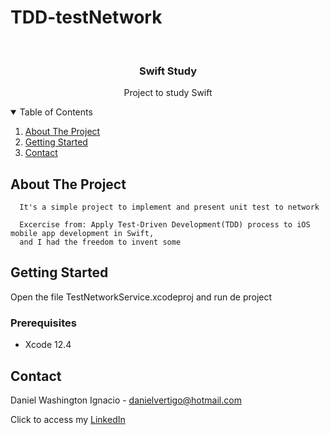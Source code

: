 # TDD-testNetwork
<!-- PROJECT LOGO -->
<br />
<p align="center">

  <h3 align="center">Swift Study</h3>
  <p align="center">
    Project to study Swift
  </p>
</p>



<!-- TABLE OF CONTENTS -->
<details open="open">
  <summary>Table of Contents</summary>
  <ol>
    <li>
      <a href="#about-the-project">About The Project</a>
    </li>
    <li>
      <a href="#getting-started">Getting Started</a>
    </li>
    <li><a href="#contact">Contact</a></li>
  </ol>
</details>



<!-- ABOUT THE PROJECT -->
## About The Project
 
    
      It's a simple project to implement and present unit test to network

      Excercise from: Apply Test-Driven Development(TDD) process to iOS mobile app development in Swift,
      and I had the freedom to invent some


<!-- GETTING STARTED -->
## Getting Started

Open the file TestNetworkService.xcodeproj and run de project

### Prerequisites

* Xcode 12.4

<!-- CONTACT -->
## Contact

Daniel Washington Ignacio - danielvertigo@hotmail.com

Click to access my [LinkedIn](https://www.linkedin.com/in/daniel-washington-ignacio-ab439b164/)
